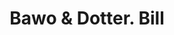 ---
doi: 10.7916/D85X3N1B
date_other: '1890'
date_other_textual: 1890-1899
form: printed ephemera
genre:
- Invoices
name:
- Bawo & Dotter
object_in_context_url: https://biggert.cul.columbia.edu/items/view/ave_biggert_00954
subject_hierarchical_geographic:
- New York, New York, United States
subject_name:
- Bawo & Dotter
title: Bawo & Dotter. Bill
sort_title: Bawo & Dotter. Bill
call_number: ave_biggert_00954
coordinates:
- 40.71277777777778,-74.00583333333333
pid: ave_biggert_00954
identifiers: ave_biggert_00954
canvas_id: ldpd:396222
permalink: "/items/ave_biggert_00954/"
layout: iiif-image-page
---
